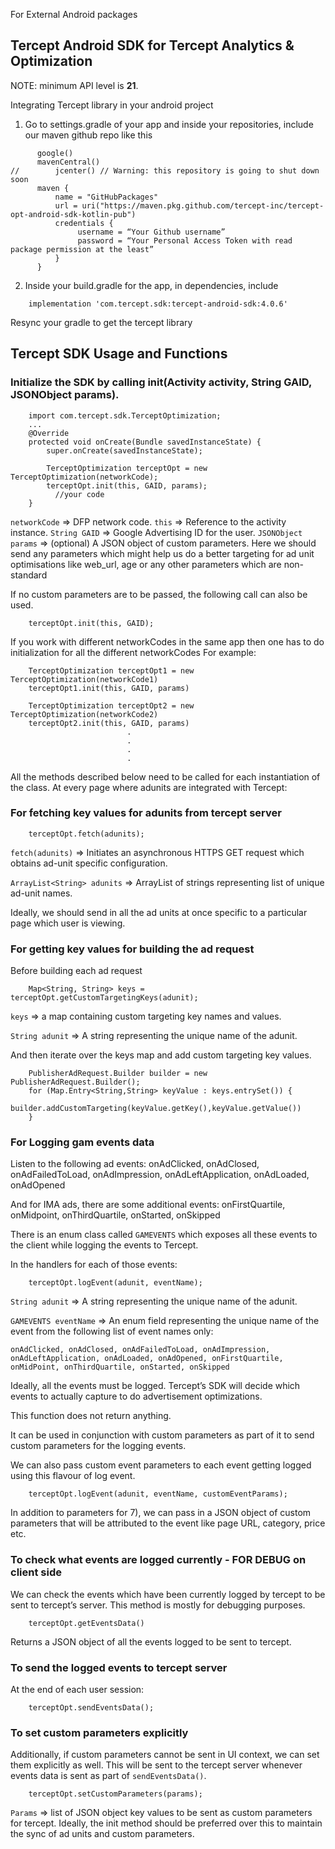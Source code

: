 For External Android packages
 
## Tercept Android SDK for Tercept Analytics & Optimization
 
 
NOTE: minimum API level is **21**.


Integrating Tercept library in your android project

1. Go to settings.gradle of your app and inside your repositories, include our maven github repo like this
```
      google()
      mavenCentral() 
//        jcenter() // Warning: this repository is going to shut down soon
      maven {
          name = "GitHubPackages"
          url = uri("https://maven.pkg.github.com/tercept-inc/tercept-opt-android-sdk-kotlin-pub")
          credentials {
               username = “Your Github username”
               password = “Your Personal Access Token with read package permission at the least”        
          }
      }
```
2. Inside your build.gradle for the app, in dependencies, include
```
    implementation 'com.tercept.sdk:tercept-android-sdk:4.0.6'
```
  Resync your gradle to get the tercept library


 
 
 
## Tercept SDK Usage and Functions
 
 
### Initialize the SDK by calling init(Activity activity, String GAID, JSONObject params).
```
    import com.tercept.sdk.TerceptOptimization;
    ...
    @Override
    protected void onCreate(Bundle savedInstanceState) {
        super.onCreate(savedInstanceState);

        TerceptOptimization terceptOpt = new TerceptOptimization(networkCode);
        terceptOpt.init(this, GAID, params);
    	  //your code
    }
```
  `networkCode` => DFP network code.
  `this` => Reference to the activity instance.
  `String GAID` => Google Advertising ID for the user.
  `JSONObject params` => (optional) A JSON object of custom parameters. Here we should send any parameters which might help us do a better targeting for ad unit optimisations like web_url, age or any other parameters which are non-standard
  
  If no custom parameters are to be passed, the following call can also be used.
```
    terceptOpt.init(this, GAID);
```
 
  If you work with different networkCodes in the same app then one has to do initialization for all the different networkCodes
  For example:
```
    TerceptOptimization terceptOpt1 = new TerceptOptimization(networkCode1)
    terceptOpt1.init(this, GAID, params)

    TerceptOptimization terceptOpt2 = new TerceptOptimization(networkCode2)
    terceptOpt2.init(this, GAID, params)
                          .
                          . 
                          .
                          .
```
  All the methods described below need to be called for each instantiation of the class. 
  At every page where adunits are integrated with Tercept:


### For fetching key values for adunits from tercept server
```
    terceptOpt.fetch(adunits);
```

  `fetch(adunits)` => Initiates an asynchronous HTTPS GET request which obtains ad-unit specific configuration. 

  `ArrayList<String> adunits` => ArrayList of strings representing list of unique ad-unit names. 

  Ideally, we should send in all the ad units at once specific to a particular page which user is viewing.




### For getting key values for building the ad request
  Before building each ad request

```
    Map<String, String> keys = terceptOpt.getCustomTargetingKeys(adunit);
```

  `keys` => a map containing custom targeting key names and values.

  `String adunit` => A string representing the unique name of the adunit.

  And then iterate over the keys map and add custom targeting key values.

```
    PublisherAdRequest.Builder builder = new PublisherAdRequest.Builder();
    for (Map.Entry<String,String> keyValue : keys.entrySet()) {
        builder.addCustomTargeting(keyValue.getKey(),keyValue.getValue())
    }

```



### For Logging gam events data 
  Listen to the following ad events: 
    onAdClicked, onAdClosed, onAdFailedToLoad, onAdImpression, onAdLeftApplication, onAdLoaded, onAdOpened

  And for IMA ads, there are some additional events:
    onFirstQuartile, onMidpoint, onThirdQuartile, onStarted, onSkipped

  There is an enum class called `GAMEVENTS` which exposes all these events to the client while logging the events to Tercept.
 
  In the handlers for each of those events:

```
    terceptOpt.logEvent(adunit, eventName);
```

  `String adunit` => A string representing the unique name of the adunit.

  `GAMEVENTS eventName` => An enum field representing the unique name of the event from the following list of event names only: 

    onAdClicked, onAdClosed, onAdFailedToLoad, onAdImpression, onAdLeftApplication, onAdLoaded, onAdOpened, onFirstQuartile, onMidPoint, onThirdQuartile, onStarted, onSkipped

  Ideally, all the events must be logged. Tercept’s SDK will decide which events to actually capture to do advertisement optimizations.

  This function does not return anything.

  It can be used in conjunction with custom parameters as part of it to send custom parameters for the logging events.

  We can also pass custom event parameters to each event getting logged using this flavour of log event.

```
    terceptOpt.logEvent(adunit, eventName, customEventParams);
```

  In addition to parameters for 7), we can pass in a JSON object of custom parameters that will be attributed to the event like page URL, category, price etc.




### To check what events are logged currently - FOR DEBUG on client side
  We can check the events which have been currently logged by tercept to be sent to tercept’s server. This method is mostly for debugging purposes.

```
    terceptOpt.getEventsData()
```
  Returns a JSON object of all the events logged to be sent to tercept. 



### To send the logged events to tercept server
  At the end of each user session:

```
    terceptOpt.sendEventsData();
```


### To set custom parameters explicitly
  Additionally, if custom parameters cannot be sent in UI context, we can set them explicitly as well. This will be sent to the tercept server whenever events data is sent as part of `sendEventsData()`.

```
    terceptOpt.setCustomParameters(params);
```

  `Params` => list of JSON object key values to be sent as custom parameters for tercept. Ideally, the init method should be preferred over this to maintain the sync of ad units and custom parameters.
 


